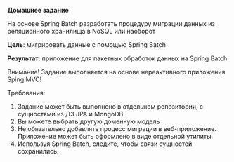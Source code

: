 **Домашнее задание**

На основе Spring Batch разработать процедуру миграции данных из реляционного хранилища в NoSQL или наоборот

**Цель**:       мигрировать данные с помощью Spring Batch

**Результат**: приложение для пакетных обработок данных на Spring Batch

Внимание! Задание выполняется на основе нереактивного приложения Sping MVC!

Требования:
1. Задание может быть выполнено в отдельном репозитории, с сущностями из ДЗ JPA и MongoDB.
2. Вы можете выбрать другую доменную модель
3. Не обязательно добавлять процесс миграции в веб-приложение. Приложение может быть оформлено в виде отдельной утилиты.
4. Используя Spring Batch, следите, чтобы связи сущностей сохранились.